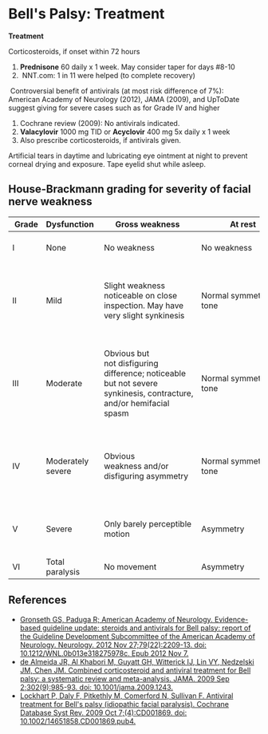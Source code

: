 


# Bell's Palsy: Treatment

**Treatment**

Corticosteroids, if onset within 72 hours

1.  **<span class="drug">Prednisone</span>** 60 daily x 1 week. May consider taper for days \#8-10
2.   NNT.com: 1 in 11 were helped (to complete recovery)

 Controversial benefit of antivirals (at most risk difference of 7%): American Academy of Neurology (2012), JAMA (2009), and UpToDate suggest giving for severe cases such as for Grade IV and higher 

1.  Cochrane review (2009): No antivirals indicated. 
2.  **<span class="drug">Valacylovir**</span> 1000 mg TID or **<span class="drug">Acyclovir**</span> 400 mg 5x daily x 1 week
3.  Also prescribe <span class="drug">corticosteroids</span>, if antivirals given.

<span class="drug">Artificial tears</span> in daytime and lubricating eye ointment at night to prevent corneal drying and exposure. Tape eyelid shut while asleep.

## House-Brackmann grading for severity of facial nerve weakness

|  Grade | Dysfunction       | Gross weakness  | At rest |  Motion  |
|--------|-------------------|-------------|-------------------|----------------|
| I      | None              | No weakness | No weakness       | Normal function all groups |
| II     | Mild              | Slight weakness noticeable on close inspection. May have very slight synkinesis  | Normal symmetry and tone | **Forehead**: Moderate-to-good function  **Mouth**: Slight asymmetry   |
| III    | Moderate          | Obvious but not disfiguring difference; noticeable but not severe synkinesis, contracture, and/or hemifacial spasm | Normal symmetry and tone | **Forehead**: Slight-to-moderate movement  **Mouth**: Slightly weak with maximum effort   |
| IV     | Moderately severe | Obvious weakness and/or disfiguring asymmetry                                                                      | Normal symmetry and tone | **Forehead**: None  **Mouth**: Asymmetric with maximum effort      |
| V      | Severe            | Only barely perceptible motion                                                                                     | Asymmetry                | **Forehead**: None      **Mouth**: Slight movement                     |
| VI     | Total paralysis   | No movement                                                                                                        | Asymmetry                | None for all groups                           |

## References

-   [Gronseth GS, Paduga R; American Academy of Neurology. Evidence-based guideline update: steroids and antivirals for Bell palsy: report of the Guideline Development Subcommittee of the American Academy of Neurology. Neurology. 2012 Nov 27;79(22):2209-13. doi: 10.1212/WNL.0b013e318275978c. Epub 2012 Nov 7.](https://www.ncbi.nlm.nih.gov/pubmed/23136264)
-   [de Almeida JR, Al Khabori M, Guyatt GH, Witterick IJ, Lin VY, Nedzelski JM, Chen JM. Combined corticosteroid and antiviral treatment for Bell palsy: a systematic review and meta-analysis. JAMA. 2009 Sep 2;302(9):985-93. doi: 10.1001/jama.2009.1243.](https://www.ncbi.nlm.nih.gov/pubmed/?term=19724046)
-   [Lockhart P, Daly F, Pitkethly M, Comerford N, Sullivan F. Antiviral treatment for Bell's palsy (idiopathic facial paralysis). Cochrane Database Syst Rev. 2009 Oct 7;(4):CD001869. doi: 10.1002/14651858.CD001869.pub4.](https://www.ncbi.nlm.nih.gov/pubmed/19821283)
